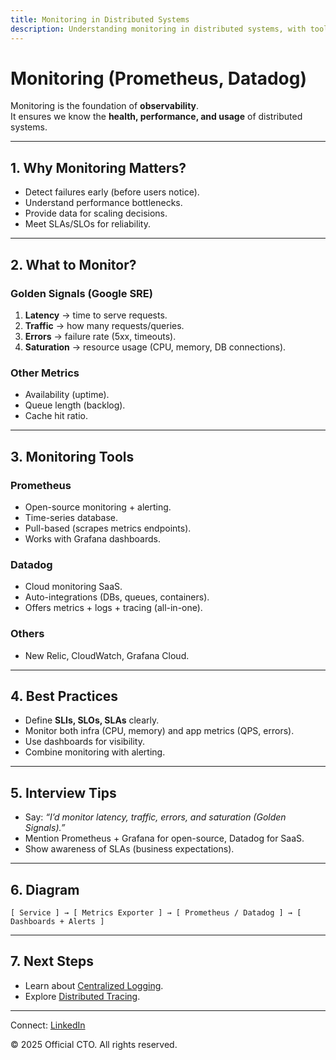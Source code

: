 ```yaml
---
title: Monitoring in Distributed Systems
description: Understanding monitoring in distributed systems, with tools like Prometheus, Datadog, and key metrics for observability.
---
```


# Monitoring (Prometheus, Datadog)

Monitoring is the foundation of **observability**.  
It ensures we know the **health, performance, and usage** of distributed systems.

---

## 1. Why Monitoring Matters?

- Detect failures early (before users notice).  
- Understand performance bottlenecks.  
- Provide data for scaling decisions.  
- Meet SLAs/SLOs for reliability.  

---

## 2. What to Monitor?

### Golden Signals (Google SRE)
1. **Latency** → time to serve requests.  
2. **Traffic** → how many requests/queries.  
3. **Errors** → failure rate (5xx, timeouts).  
4. **Saturation** → resource usage (CPU, memory, DB connections).  

### Other Metrics
- Availability (uptime).  
- Queue length (backlog).  
- Cache hit ratio.  

---

## 3. Monitoring Tools

### Prometheus
- Open-source monitoring + alerting.  
- Time-series database.  
- Pull-based (scrapes metrics endpoints).  
- Works with Grafana dashboards.  

### Datadog
- Cloud monitoring SaaS.  
- Auto-integrations (DBs, queues, containers).  
- Offers metrics + logs + tracing (all-in-one).  

### Others
- New Relic, CloudWatch, Grafana Cloud.  

---

## 4. Best Practices

- Define **SLIs, SLOs, SLAs** clearly.  
- Monitor both infra (CPU, memory) and app metrics (QPS, errors).  
- Use dashboards for visibility.  
- Combine monitoring with alerting.  

---

## 5. Interview Tips

- Say: *“I’d monitor latency, traffic, errors, and saturation (Golden Signals).”*  
- Mention Prometheus + Grafana for open-source, Datadog for SaaS.  
- Show awareness of SLAs (business expectations).  

---

## 6. Diagram

```
[ Service ] → [ Metrics Exporter ] → [ Prometheus / Datadog ] → [ Dashboards + Alerts ]
```

---

## 7. Next Steps

- Learn about [Centralized Logging](/interview-section/hld/observability/logging.md).  
- Explore [Distributed Tracing](/interview-section/hld/observability/tracing.md).  

---

<footer>
  <p>Connect: <a href="https://www.linkedin.com/in/ravi-shankar-a725b0225/">LinkedIn</a></p>
  <p>&copy; 2025 Official CTO. All rights reserved.</p>
</footer>
